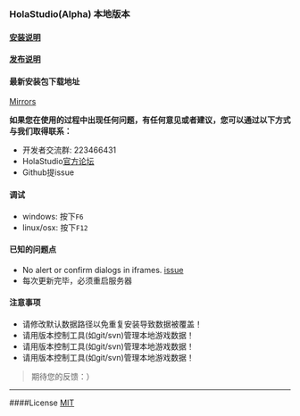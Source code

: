 ### HolaStudio(Alpha) 本地版本

#### [安装说明](https://github.com/Holaverse/HolaStudioLocalEdition/blob/master/INSTALL.md)

#### [发布说明](https://github.com/Holaverse/HolaStudioLocalEdition/blob/master/ReleaseNotes.md)



#### 最新安装包下载地址
[Mirrors](http://cdn.studio.holaverse.cn/dist/)

**如果您在使用的过程中出现任何问题，有任何意见或者建议，您可以通过以下方式与我们取得联系：**  
- 开发者交流群: 223466431
- HolaStudio[官方论坛](http://support.holaverse.cn)
- Github提issue

#### 调试  
- windows: 按下`F6`  
- linux/osx: 按下`F12`  

#### 已知的问题点  
- No alert or confirm dialogs in iframes. [issue](https://github.com/electron/electron/issues/2644)   
- 每次更新完毕，必须重启服务器  



#### 注意事项
* 请修改默认数据路径以免重复安装导致数据被覆盖！  
* 请用版本控制工具(如git/svn)管理本地游戏数据！
* 请用版本控制工具(如git/svn)管理本地游戏数据！
* 请用版本控制工具(如git/svn)管理本地游戏数据！

> 期待您的反馈：）

---

####License [MIT](https://github.com/Holaverse/HolaStudioLocalEdition/blob/master/LICENSE)
